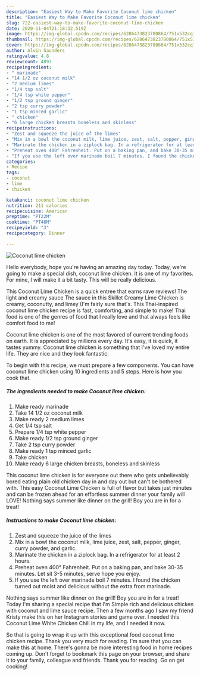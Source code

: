 ```yaml
---
description: "Easiest Way to Make Favorite Coconut lime chicken"
title: "Easiest Way to Make Favorite Coconut lime chicken"
slug: 722-easiest-way-to-make-favorite-coconut-lime-chicken
date: 2020-11-04T21:18:32.519Z
image: https://img-global.cpcdn.com/recipes/6286473823780864/751x532cq70/coconut-lime-chicken-recipe-main-photo.jpg
thumbnail: https://img-global.cpcdn.com/recipes/6286473823780864/751x532cq70/coconut-lime-chicken-recipe-main-photo.jpg
cover: https://img-global.cpcdn.com/recipes/6286473823780864/751x532cq70/coconut-lime-chicken-recipe-main-photo.jpg
author: Alvin Saunders
ratingvalue: 4.8
reviewcount: 4897
recipeingredient:
- " marinade"
- "14 1/2 oz coconut milk"
- "2 medium limes"
- "1/4 tsp salt"
- "1/4 tsp white pepper"
- "1/2 tsp ground ginger"
- "2 tsp curry powder"
- "1 tsp minced garlic"
- " chicken"
- "6 large chicken breasts boneless and skinless"
recipeinstructions:
- "Zest and squeeze the juice of the limes"
- "Mix in a bowl the coconut milk, lime juice, zest, salt, pepper, ginger, curry powder,  and garlic."
- "Marinate the chicken in a ziplock bag. In a refrigerator for at least 2 hours."
- "Preheat oven 400° Fahrenheit. Put on a baking pan, and bake 30-35 minutes. Let sit 3-5 minutes,  serve hope you enjoy."
- "If you use the left over marinade boil 7 minutes. I found the chicken turned out moist and delicious without the extra from marinade."
categories:
- Recipe
tags:
- coconut
- lime
- chicken

katakunci: coconut lime chicken 
nutrition: 211 calories
recipecuisine: American
preptime: "PT22M"
cooktime: "PT46M"
recipeyield: "3"
recipecategory: Dinner

---
```



![Coconut lime chicken](https://img-global.cpcdn.com/recipes/6286473823780864/751x532cq70/coconut-lime-chicken-recipe-main-photo.jpg)

Hello everybody, hope you're having an amazing day today. Today, we're going to make a special dish, coconut lime chicken. It is one of my favorites. For mine, I will make it a bit tasty. This will be really delicious.

This Coconut Lime Chicken is a quick entree that earns rave reviews! The light and creamy sauce The sauce in this Skillet Creamy Lime Chicken is creamy, coconutty, and limey (I&#39;m fairly sure that&#39;s. This Thai-inspired coconut lime chicken recipe is fast, comforting, and simple to make! Thai food is one of the genres of food that I really love and that always feels like comfort food to me!

Coconut lime chicken is one of the most favored of current trending foods on earth. It is appreciated by millions every day. It's easy, it is quick, it tastes yummy. Coconut lime chicken is something that I've loved my entire life. They are nice and they look fantastic.


To begin with this recipe, we must prepare a few components. You can have coconut lime chicken using 10 ingredients and 5 steps. Here is how you cook that.

<!--inarticleads1-->

##### The ingredients needed to make Coconut lime chicken:

1. Make ready  marinade
1. Take 14 1/2 oz coconut milk
1. Make ready 2 medium limes
1. Get 1/4 tsp salt
1. Prepare 1/4 tsp white pepper
1. Make ready 1/2 tsp ground ginger
1. Take 2 tsp curry powder
1. Make ready 1 tsp minced garlic
1. Take  chicken
1. Make ready 6 large chicken breasts, boneless and skinless


This coconut lime chicken is for everyone out there who gets unbelievably bored eating plain old chicken day in and day out but can&#39;t be bothered with. This easy Coconut Lime Chicken is full of flavor but takes just minutes and can be frozen ahead for an effortless summer dinner your family will LOVE! Nothing says summer like dinner on the grill! Boy you are in for a treat! 

<!--inarticleads2-->

##### Instructions to make Coconut lime chicken:

1. Zest and squeeze the juice of the limes
1. Mix in a bowl the coconut milk, lime juice, zest, salt, pepper, ginger, curry powder,  and garlic.
1. Marinate the chicken in a ziplock bag. In a refrigerator for at least 2 hours.
1. Preheat oven 400° Fahrenheit. Put on a baking pan, and bake 30-35 minutes. Let sit 3-5 minutes,  serve hope you enjoy.
1. If you use the left over marinade boil 7 minutes. I found the chicken turned out moist and delicious without the extra from marinade.


Nothing says summer like dinner on the grill! Boy you are in for a treat! Today I&#39;m sharing a special recipe that I&#39;m Simple rich and delicious chicken with coconut and lime sauce recipe. Then a few months ago I saw my friend Kristy make this on her Instagram stories and game over. I needed this Coconut Lime White Chicken Chili in my life, and I needed it now. 

So that is going to wrap it up with this exceptional food coconut lime chicken recipe. Thank you very much for reading. I'm sure that you can make this at home. There's gonna be more interesting food in home recipes coming up. Don't forget to bookmark this page on your browser, and share it to your family, colleague and friends. Thank you for reading. Go on get cooking!
